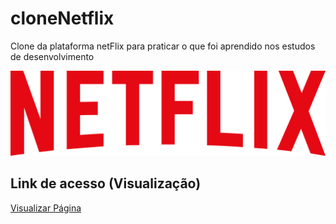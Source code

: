 <h2>
  <h1>cloneNetflix</h1>
  <p>Clone da plataforma netFlix para praticar o que foi aprendido nos estudos de desenvolvimento</p>
  <img src="img/logo.png">
</div>

<h2>Link de acesso (Visualização)</h2>
<a href="https://jailsonaraujo.github.io/cloneNetflix/">Visualizar Página</a>
